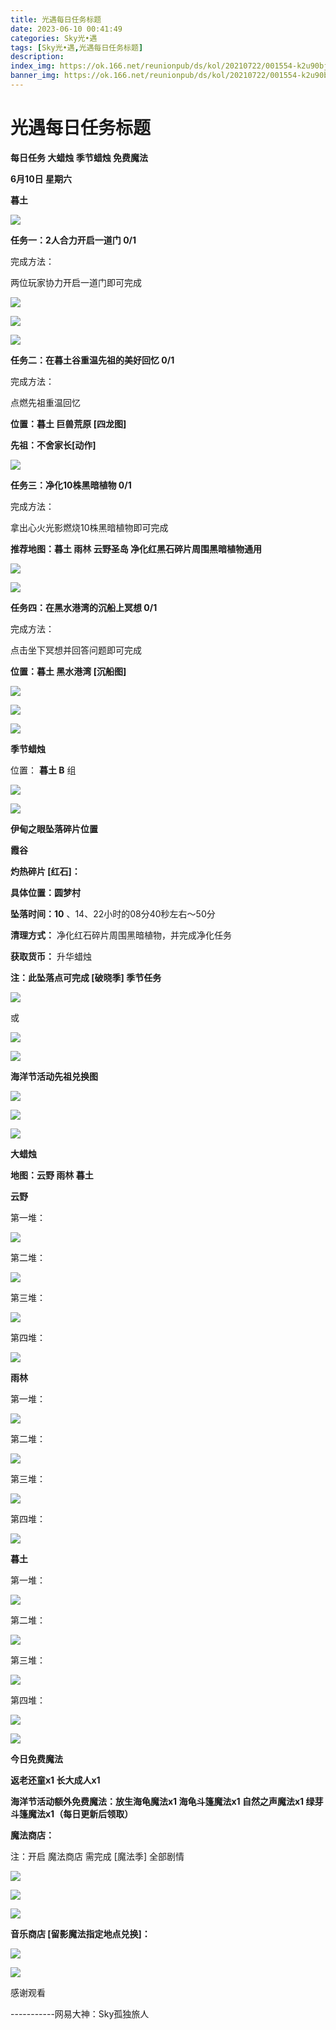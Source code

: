 ```yaml
---
title: 光遇每日任务标题
date: 2023-06-10 00:41:49
categories: Sky光•遇
tags: [Sky光•遇,光遇每日任务标题]
description: 
index_img: https://ok.166.net/reunionpub/ds/kol/20210722/001554-k2u90bj7ay.png?imageView&thumbnail=600x0&type=jpg
banner_img: https://ok.166.net/reunionpub/ds/kol/20210722/001554-k2u90bj7ay.png?imageView&thumbnail=600x0&type=jpg
---
```

# 光遇每日任务标题
**每日任务 大蜡烛 季节蜡烛 免费魔法**

 **6月10日 星期六**

 **暮土**

![](https://img.166.net/reunionpub/ds/kol/20230610/001531-y3chgd5vpn.jpg)

 **任务一：2人合力开启一道门 0/1**

完成方法：

两位玩家协力开启一道门即可完成

![](https://img.166.net/reunionpub/ds/kol/20230610/000230-jy4nd87su5.jpg)

![](https://img.166.net/reunionpub/ds/kol/20230610/000237-6ir40nkz92.jpg)

![](https://img.166.net/reunionpub/ds/kol/20230610/000245-95bgcs4qwz.jpg)

 **任务二：在暮土谷重温先祖的美好回忆 0/1**

完成方法：

点燃先祖重温回忆

 **位置：暮土 巨兽荒原 [四龙图]**

 **先祖：不舍家长[动作]**

![](https://img.166.net/reunionpub/ds/kol/20230610/000433-18v5nssfpw.jpg)

 **任务三：净化10株黑暗植物 0/1**

完成方法：

拿出心火光影燃烧10株黑暗植物即可完成

 **推荐地图：暮土 雨林 云野圣岛   净化红黑石碎片周围黑暗植物通用**

![](https://img.166.net/reunionpub/ds/kol/20230610/000529-9rkody860z.jpeg)

![](https://img.166.net/reunionpub/ds/kol/20230610/000536-hscgajyn98.jpeg)

 **任务四：在黑水港湾的沉船上冥想 0/1**

完成方法：

点击坐下冥想并回答问题即可完成

 **位置：暮土 黑水港湾 [沉船图]**

![](https://img.166.net/reunionpub/ds/kol/20230610/000559-8gk6pduftc.jpg)

![](https://img.166.net/reunionpub/ds/kol/20230610/000605-1czebosyvf.jpg)

![](https://img.166.net/reunionpub/ds/kol/20230502/053253-tkp31d0r2j.png)

 **季节蜡烛**

位置： **暮土 B** 组

![](https://img.166.net/reunionpub/ds/kol/20230609/235611-oqa7ub9gnz.jpeg)

![](https://img.166.net/reunionpub/ds/kol/20230501/003537-boqnslm12s.png)

 **伊甸之眼坠落碎片位置**

 **霞谷**

 **灼热碎片 [红石]：**

 **具体位置：圆梦村**

 **坠落时间：10** 、14、22小时的08分40秒左右～50分

 **清理方式：** 净化红石碎片周围黑暗植物，并完成净化任务

 **获取货币：** 升华蜡烛

 **注：此坠落点可完成  [破晓季] 季节任务**

![](https://img.166.net/reunionpub/ds/kol/20230610/001237-6o37lcq4kt.png)

或

![](https://img.166.net/reunionpub/ds/kol/20230610/001308-2kqmjor84f.png)

![](https://img.166.net/reunionpub/ds/kol/20230501/003537-boqnslm12s.png)

 **海洋节活动先祖兑换图**

![](https://img.166.net/reunionpub/ds/kol/20230520/040300-zap2jkovds.jpg)

![](https://img.166.net/reunionpub/ds/kol/20230520/040310-ofs4cbrjhq.jpg)

![](https://img.166.net/reunionpub/ds/kol/20230501/003537-boqnslm12s.png)

 **大蜡烛**

 **地图：云野 雨林 暮土**

 **云野**

第一堆：

![](https://img.166.net/reunionpub/ds/kol/20230609/235709-u35kla0vzo.jpeg)

第二堆：

![](https://img.166.net/reunionpub/ds/kol/20230609/235719-bm0ci8gyf5.jpeg)

第三堆：

![](https://img.166.net/reunionpub/ds/kol/20230609/235727-zfmp0achyo.jpeg)

第四堆：

![](https://img.166.net/reunionpub/ds/kol/20230609/235735-sav2f7o65p.jpeg)

 **雨林**

第一堆：

![](https://img.166.net/reunionpub/ds/kol/20230609/001349-cl9smae4qo.jpeg)

第二堆：

![](https://img.166.net/reunionpub/ds/kol/20230609/001416-a82vsil4e1.jpeg)

第三堆：

![](https://img.166.net/reunionpub/ds/kol/20230609/001425-tgwbjl9shi.jpeg)

第四堆：

![](https://img.166.net/reunionpub/ds/kol/20230609/001433-pb7wr6jkvm.jpeg)

 **暮土**

第一堆：

![](https://img.166.net/reunionpub/ds/kol/20230609/235834-rsvjw8idzs.jpeg)

第二堆：

![](https://img.166.net/reunionpub/ds/kol/20230609/235842-imw7r8yluv.jpeg)

第三堆：

![](https://img.166.net/reunionpub/ds/kol/20230609/235850-9hw3dfn02o.jpeg)

第四堆：

![](https://img.166.net/reunionpub/ds/kol/20230609/235858-5p2f08s1ue.jpeg)

![](https://img.166.net/reunionpub/ds/kol/20221018/100256-wzutnocka0.png)

 **今日免费魔法**

 **返老还童x1 长大成人x1**

 **海洋节活动额外免费魔法：放生海龟魔法x1 海龟斗篷魔法x1 自然之声魔法x1 绿芽斗篷魔法x1（每日更新后领取）**

 **魔法商店：**

注：开启 魔法商店 需完成 [魔法季] 全部剧情

![](https://img.166.net/reunionpub/ds/kol/20221018/100559-oibznvdtus.png)

![](https://img.166.net/reunionpub/ds/kol/20230609/235938-58mbwrhlk3.jpeg)

![](https://img.166.net/reunionpub/ds/kol/20230520/024526-niy97hflvp.jpeg)

 **音乐商店 [留影魔法指定地点兑换]：**

![](https://img.166.net/reunionpub/ds/kol/20230609/235955-ulfrvm74p6.jpeg)

![](https://img.166.net/reunionpub/ds/kol/20230502/235738-ls601349yq.png)

感谢观看

\-----------网易大神：Sky孤独旅人

